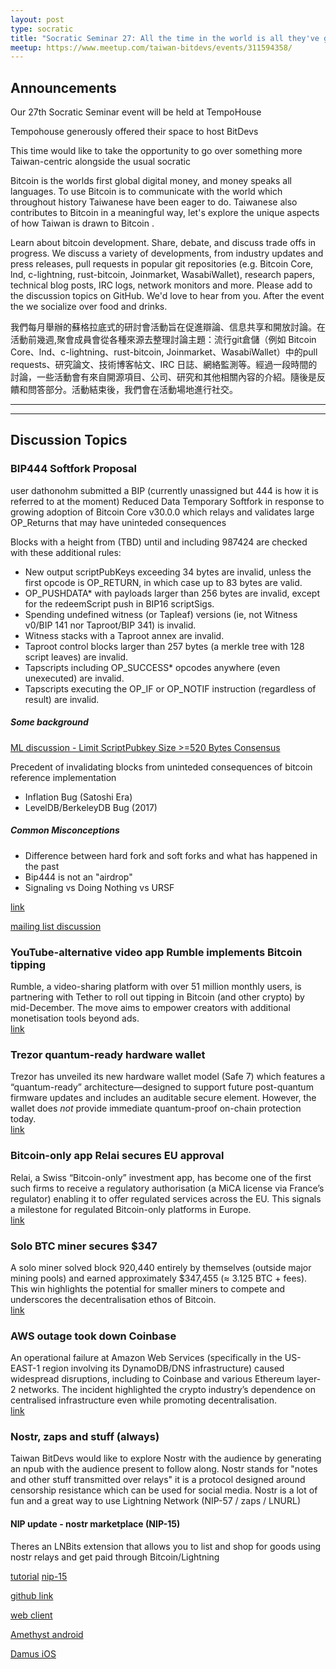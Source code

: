 ```yaml
---
layout: post
type: socratic
title: "Socratic Seminar 27: All the time in the world is all they've got"
meetup: https://www.meetup.com/taiwan-bitdevs/events/311594358/
---
```


## Announcements

Our 27th Socratic Seminar event will be held at TempoHouse

Tempohouse generously offered their space to host BitDevs

This time would like to take the opportunity to go over something more Taiwan-centric alongside the usual socratic

Bitcoin is the worlds first global digital money, and money speaks all languages. To use Bitcoin is to communicate with the world which throughout history Taiwanese have been eager to do. Taiwanese also contributes to Bitcoin in a meaningful way, let's explore the unique aspects of how Taiwan is drawn to Bitcoin .

Learn about bitcoin development. Share, debate, and discuss trade offs in progress. We discuss a variety of developments, from industry updates and press releases, pull requests in popular git repositories (e.g. Bitcoin Core, lnd, c-lightning, rust-bitcoin, Joinmarket, WasabiWallet), research papers, technical blog posts, IRC logs, network monitors and more. Please add to the discussion topics on GitHub. We'd love to hear from you. After the event the we socialize over food and drinks.

我們每月舉辦的蘇格拉底式的研討會活動旨在促進辯論、信息共享和開放討論。在活動前幾週,聚會成員會從各種來源去整理討論主題：流行git倉儲（例如 Bitcoin Core、lnd、c-lightning、rust-bitcoin, Joinmarket、WasabiWallet）中的pull requests、研究論文、技術博客帖文、IRC 日誌、網絡監測等。經過一段時間的討論，一些活動會有來自開源項目、公司、研究和其他相關內容的介紹。隨後是反饋和問答部分。活動結束後，我們會在活動場地進行社交。

---
---

## Discussion Topics

### BIP444 Softfork Proposal
user dathonohm submitted a BIP (currently unassigned but 444 is how it is referred to at the moment) Reduced Data Temporary Softfork in response to growing adoption of Bitcoin Core v30.0.0 which relays and validates large OP_Returns that may have uninteded consequences

Blocks with a height from (TBD) until and including 987424 are checked with these additional rules:

* New output scriptPubKeys exceeding 34 bytes are invalid, unless the first opcode is OP_RETURN, in which case up to 83 bytes are valid.
* OP_PUSHDATA* with payloads larger than 256 bytes are invalid, except for the redeemScript push in BIP16 scriptSigs.
* Spending undefined witness (or Tapleaf) versions (ie, not Witness v0/BIP 141 nor Taproot/BIP 341) is invalid.
* Witness stacks with a Taproot annex are invalid.
* Taproot control blocks larger than 257 bytes (a merkle tree with 128 script leaves) are invalid.
* Tapscripts including OP_SUCCESS* opcodes anywhere (even unexecuted) are invalid.
* Tapscripts executing the OP_IF or OP_NOTIF instruction (regardless of result) are invalid.

##### Some background
[ML discussion - Limit ScriptPubkey Size >=520 Bytes Consensus](https://groups.google.com/g/bitcoindev/c/YO8ZwnG_ISs)

Precedent of invalidating blocks from uninteded consequences of bitcoin reference implementation
* Inflation Bug (Satoshi Era)
* LevelDB/BerkeleyDB Bug (2017)

##### Common Misconceptions
* Difference between hard fork and soft forks and what has happened in the past
* Bip444 is not an "airdrop"
* Signaling vs Doing Nothing vs URSF

[link](https://github.com/bitcoin/bips/pull/2017)

[mailing list discussion](https://groups.google.com/g/bitcoindev/c/nOZim6FbuF8)

### YouTube-alternative video app Rumble implements Bitcoin tipping
Rumble, a video-sharing platform with over 51 million monthly users, is partnering with Tether to roll out tipping in Bitcoin (and other crypto) by mid-December. The move aims to empower creators with additional monetisation tools beyond ads.  
[link](https://beincrypto.com/rumble-challenges-youtube-with-bitcoin-tipping/)

### Trezor quantum-ready hardware wallet
Trezor has unveiled its new hardware wallet model (Safe 7) which features a “quantum-ready” architecture—designed to support future post-quantum firmware updates and includes an auditable secure element. However, the wallet does *not* provide immediate quantum-proof on-chain protection today.  
[link](https://cryptoslate.com/what-trezors-new-quantum-ready-hardware-wallet-really-means-for-bitcoin/)

### Bitcoin-only app Relai secures EU approval
Relai, a Swiss “Bitcoin-only” investment app, has become one of the first such firms to receive a regulatory authorisation (a MiCA license via France’s regulator) enabling it to offer regulated services across the EU. This signals a milestone for regulated Bitcoin-only platforms in Europe.  
[link](https://bravenewcoin.com/insights/bitcoin-app-relai-secures-historic-eu-approval-under-mica-framework)

### Solo BTC miner secures \$347
A solo miner solved block 920,440 entirely by themselves (outside major mining pools) and earned approximately \$347,455 (≈ 3.125 BTC + fees). This win highlights the potential for smaller miners to compete and underscores the decentralisation ethos of Bitcoin.  
[link](https://cointelegraph.com/news/solo-bitcoin-miner-wins-block-self-soverignty)

### AWS outage took down Coinbase
An operational failure at Amazon Web Services (specifically in the US-EAST-1 region involving its DynamoDB/DNS infrastructure) caused widespread disruptions, including to Coinbase and various Ethereum layer-2 networks. The incident highlighted the crypto industry’s dependence on centralised infrastructure even while promoting decentralisation.  
[link](https://cryptoslate.com/aws-failure-exposes-cryptos-centralized-weak-point/)

### Nostr, zaps and stuff (always)

Taiwan BitDevs would like to explore Nostr with the audience by generating an npub with the audience present to follow along.
Nostr stands for "notes and other stuff transmitted over relays" it is a protocol designed around censorship resistance which can be used for social media. Nostr is a lot of fun and a great way to use Lightning Network (NIP-57 / zaps / LNURL)

#### NIP update - nostr marketplace (NIP-15)
Theres an LNBits extension that allows you to list and shop for goods using nostr relays and get paid through Bitcoin/Lightning

[tutorial](https://github.com/lnbits/lnbits/wiki/LNbits-Extensions)
[nip-15](https://github.com/nostr-protocol/nips/blob/master/15.md)


[github link](https://github.com/nostr-protocol/nostr)

[web client](https://snort.social)

[Amethyst android](https://play.google.com/store/apps/details?id=com.vitorpamplona.amethyst&hl=en&gl=US)

[Damus iOS](https://apps.apple.com/ca/app/damus/id1628663131)
